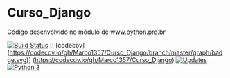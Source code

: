 # Curso_Django
Código desenvolvido no módulo de www.python.pro.br

[![Build Status](https://travis-ci.org/Marco1357/Curso_Django.svg?branch=master)](https://travis-ci.org/Marco1357/Curso_Django)
[! [codecov] (https://codecov.io/gh/Marco1357/Curso_Django/branch/master/graph/badge.svg)] (https://codecov.io/gh/Marco1357/Curso_Django)
[![Updates](https://pyup.io/repos/github/Marco1357/Curso_Django/shield.svg)](https://pyup.io/repos/github/Marco1357/Curso_Django/)
[![Python 3](https://pyup.io/repos/github/Marco1357/Curso_Django/python-3-shield.svg)](https://pyup.io/repos/github/Marco1357/Curso_Django/)